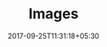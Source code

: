 ---
title: "Images"
date: 2017-09-25T11:31:18+05:30
layout: images
property: "Chalston Beach Resort"
url: /details/images/chalston-beach-resort/
---